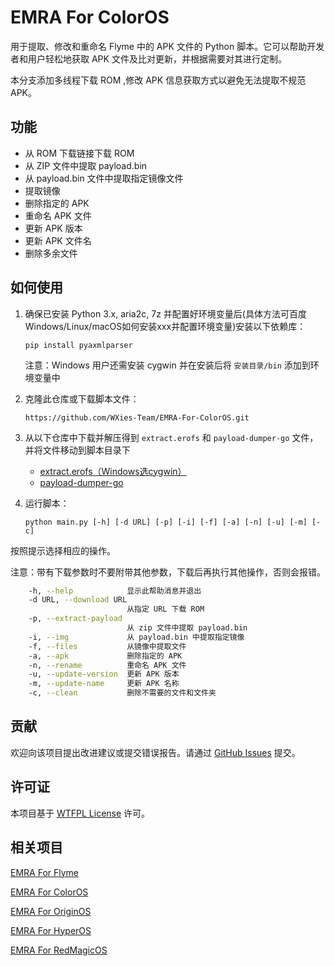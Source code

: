 # EMRA For ColorOS

用于提取、修改和重命名 Flyme 中的 APK 文件的 Python 脚本。它可以帮助开发者和用户轻松地获取 APK 文件及比对更新，并根据需要对其进行定制。

本分支添加多线程下载 ROM ,修改 APK 信息获取方式以避免无法提取不规范 APK。

## 功能

- 从 ROM 下载链接下载 ROM
- 从 ZIP 文件中提取 payload.bin
- 从 payload.bin 文件中提取指定镜像文件
- 提取镜像
- 删除指定的 APK
- 重命名 APK 文件
- 更新 APK 版本
- 更新 APK 文件名
- 删除多余文件

## 如何使用

1. 确保已安装 Python 3.x, aria2c, 7z 并配置好环境变量后(具体方法可百度Windows/Linux/macOS如何安装xxx并配置环境变量)安装以下依赖库：
    ```
    pip install pyaxmlparser
    ```

    注意：Windows 用户还需安装 cygwin 并在安装后将 `安装目录/bin` 添加到环境变量中

2. 克隆此仓库或下载脚本文件：
    ```
    https://github.com/WXies-Team/EMRA-For-ColorOS.git
    ```

3. 从以下仓库中下载并解压得到 `extract.erofs` 和 `payload-dumper-go` 文件，并将文件移动到脚本目录下
   - [extract.erofs（Windows选cygwin）](https://github.com/sekaiacg/erofs-utils/releases)
   - [payload-dumper-go](https://github.com/ssut/payload-dumper-go/releases)

4. 运行脚本：
    ```
    python main.py [-h] [-d URL] [-p] [-i] [-f] [-a] [-n] [-u] [-m] [-c]
    ```

按照提示选择相应的操作。

注意：带有下载参数时不要附带其他参数，下载后再执行其他操作，否则会报错。

```bash
    -h, --help            显示此帮助消息并退出
    -d URL, --download URL
                          从指定 URL 下载 ROM
    -p, --extract-payload
                          从 zip 文件中提取 payload.bin
    -i, --img             从 payload.bin 中提取指定镜像
    -f, --files           从镜像中提取文件
    -a, --apk             删除指定的 APK
    -n, --rename          重命名 APK 文件
    -u, --update-version  更新 APK 版本
    -m, --update-name     更新 APK 名称
    -c, --clean           删除不需要的文件和文件夹
```

## 贡献

欢迎向该项目提出改进建议或提交错误报告。请通过 [GitHub Issues](https://github.com/HoratioShaw/EMRA-For-ColorOS/issues) 提交。

## 许可证

本项目基于 [WTFPL License](https://github.com/rpherrera/WTFPL/blob/master/LICENSE) 许可。

## 相关项目

 [EMRA For  Flyme](https://github.com/WXies-Team/EMRA-For-Flyme) 

 [EMRA For  ColorOS](https://github.com/WXies-Team/EMRA-For-ColorOS) 

 [EMRA For  OriginOS](https://github.com/WXies-Team/EMRA-For-OriginOS) 

 [EMRA For  HyperOS](https://github.com/WXies-Team/EMRA-For-HyperOS) 

 [EMRA For  RedMagicOS](https://github.com/WXies-Team/EMRA-For-RedMagicOS) 